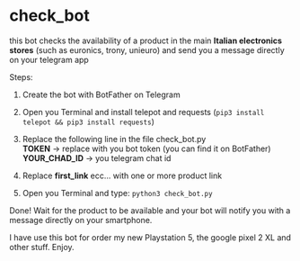 # check_bot

this bot checks the availability of a product in the main **Italian electronics stores** (such as euronics, trony, unieuro) and send you a message directly on your telegram app

Steps:

1) Create the bot with BotFather on Telegram

2) Open you Terminal and install telepot and requests (`pip3 install telepot && pip3 install requests`)

3) Replace the following line in the file check_bot.py<br/>
            **TOKEN** -> replace with you bot token (you can find it on BotFather)<br/>
            **YOUR_CHAD_ID** -> you telegram chat id


4) Replace **first_link** ecc... with one or more product link

5) Open you Terminal and type: `python3 check_bot.py`



Done!
Wait for the product to be available and your bot will notify you with a message directly on your smartphone.


I have use this bot for order my new Playstation 5, the google pixel 2 XL and other stuff.
Enjoy.
